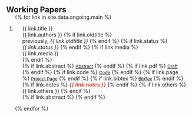 <h1 id="ongoing"></h1>

<h2 style="margin: 0px 0px -15px;">Working Papers</h2>


<div class="publications">
<ol class="bibliography">

{% for link in site.data.ongoing.main %}

<li>
<div class="pub-row">
  <div class="col-sm-12" style="position: relative;padding-right: 15px;padding-left: 20px;">
      <div class="title">{{ link.title }}</div>
      <div class="author" style="display: inline;">{{ link.authors }}</div>
      {% if link.oldtitle %}
      <span class="oldtitle"><br>previously, <i>{{ link.oldtitle }}</i></span>
      {% endif %}
      {% if link.status %}
      <span class="periodical"><br><em>{{ link.status }}</em></span>
      {% endif %}
      {% if link.media %} 
      <div class="media">{{ link.media }}</div>
      {% endif %}
    <div class="links">
      {% if link.abstract %} 
      <a href="#" class="btn btn-sm z-depth-0 abstract-toggle-button" role="button" style="font-size:12px;" onclick="event.preventDefault(); toggleAbstract(this);">Abstract</a>
      {% endif %}
      {% if link.pdf %} 
      <a href="{{ link.pdf }}" class="btn btn-sm z-depth-0" role="button" target="_blank" style="font-size:12px;">Draft</a>
      {% endif %}
      {% if link.code %} 
      <a href="{{ link.code }}" class="btn btn-sm z-depth-0" role="button" target="_blank" style="font-size:12px;">Code</a>
      {% endif %}
      {% if link.page %} 
      <a href="{{ link.page }}" class="btn btn-sm z-depth-0" role="button" target="_blank" style="font-size:12px;">Project Page</a>
      {% endif %}
      {% if link.bibtex %} 
      <a href="{{ link.bibtex }}" class="btn btn-sm z-depth-0" role="button" target="_blank" style="font-size:12px;">BibTex</a>
      {% endif %}
      {% if link.notes %} 
      <strong> <i style="color:#e74d3c">{{ link.notes }}</i></strong>
      {% endif %}
      {% if link.others %} 
      {{ link.others }}
      {% endif %}
    </div>
      {% if link.abstract %}
      <div class="abstract-content col-sm-12" style="display: none; margin-top: 10px; margin-left: 0px; margin-right: 15px; margin-bottom: 10px;">
        {{ link.abstract }}
      </div>
      {% endif %}
  </div>
</div>
</li>

{% endfor %}

</ol>
</div>


<script>
  function toggleAbstract(button) {
    var parentDiv = button.closest('.col-sm-12');
    if (parentDiv) {
        var abstractContent = parentDiv.querySelector('.abstract-content');
        if (abstractContent) {
            abstractContent.style.display = (abstractContent.style.display === 'none') ? '' : 'none';
        }
    }
  }
</script>
